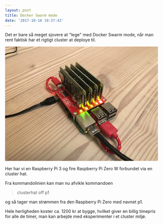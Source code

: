 ```yaml
---
layout: post
title: Docker Swarm mode
date: '2017-10-18 19:37:42'
---
```

Det er bare så meget sjovere at "lege" med Docker Swarm mode, når man rent faktisk har et rigtigt cluster at deploye til.

![center](/images/rPiCluster.JPG)

Her har vi en Raspberry Pi 3 og fire Raspberry Pi Zero W forbundet via en cluster hat.

Fra kommandolinien kan man nu afvikle kommandoen
> clusterhat off p1

og så tager man strømmen fra den Raspberry Pi Zero med navnet p1.

Hele herligheden koster ca. 1200 kr at bygge, hvilket giver en billig timepris for alle de timer, man kan arbejde med eksperimenter i et cluster miljø.